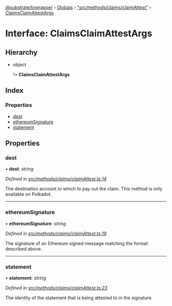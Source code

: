 [@substrate/txwrapper](../README.md) › [Globals](../globals.md) › ["src/methods/claims/claimAttest"](../modules/_src_methods_claims_claimattest_.md) › [ClaimsClaimAttestArgs](_src_methods_claims_claimattest_.claimsclaimattestargs.md)

# Interface: ClaimsClaimAttestArgs

## Hierarchy

* object

  ↳ **ClaimsClaimAttestArgs**

## Index

### Properties

* [dest](_src_methods_claims_claimattest_.claimsclaimattestargs.md#dest)
* [ethereumSignature](_src_methods_claims_claimattest_.claimsclaimattestargs.md#ethereumsignature)
* [statement](_src_methods_claims_claimattest_.claimsclaimattestargs.md#statement)

## Properties

###  dest

• **dest**: *string*

*Defined in [src/methods/claims/claimAttest.ts:14](https://github.com/paritytech/txwrapper/blob/f7acf81/src/methods/claims/claimAttest.ts#L14)*

The destination account to which to pay out the claim. This method is only
available on Polkadot.

___

###  ethereumSignature

• **ethereumSignature**: *string*

*Defined in [src/methods/claims/claimAttest.ts:19](https://github.com/paritytech/txwrapper/blob/f7acf81/src/methods/claims/claimAttest.ts#L19)*

The signature of an Ethereum signed message matching the format described
above.

___

###  statement

• **statement**: *string*

*Defined in [src/methods/claims/claimAttest.ts:23](https://github.com/paritytech/txwrapper/blob/f7acf81/src/methods/claims/claimAttest.ts#L23)*

The identity of the statement that is being attested to in the signature.
